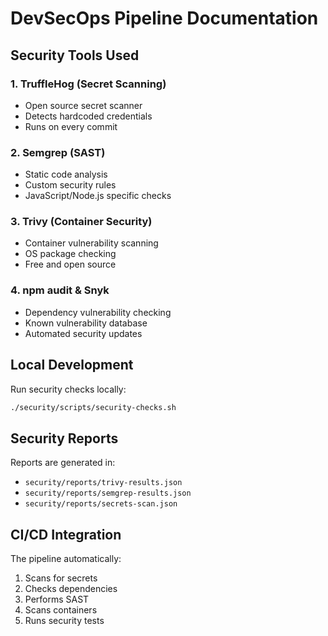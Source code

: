 # DevSecOps Pipeline Documentation

## Security Tools Used

### 1. TruffleHog (Secret Scanning)
- Open source secret scanner
- Detects hardcoded credentials
- Runs on every commit

### 2. Semgrep (SAST)
- Static code analysis
- Custom security rules
- JavaScript/Node.js specific checks

### 3. Trivy (Container Security)
- Container vulnerability scanning
- OS package checking
- Free and open source

### 4. npm audit & Snyk
- Dependency vulnerability checking
- Known vulnerability database
- Automated security updates

## Local Development

Run security checks locally:
```bash
./security/scripts/security-checks.sh
```

## Security Reports
Reports are generated in:
- `security/reports/trivy-results.json`
- `security/reports/semgrep-results.json`
- `security/reports/secrets-scan.json`

## CI/CD Integration
The pipeline automatically:
1. Scans for secrets
2. Checks dependencies
3. Performs SAST
4. Scans containers
5. Runs security tests